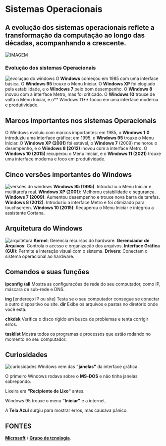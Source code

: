 # Sistemas Operacionais
## A evolução dos sistemas operacionais reflete a transformação da computação ao longo das décadas, acompanhando a crescente.
![IMAGEM](https://encrypted-tbn0.gstatic.com/images?q=tbn:ANd9GcQub_7zQOyhMIlylx9FajxyjJtNKk2h1jxbFQ&s)
###  Evolução dos sistemas Operacionais
![evoluçao do windows](https://cdn.slidesharecdn.com/ss_thumbnails/evoluodowindows-140429114721-phpapp02-thumbnail.jpg?width=560&fit=bounds)
O **Windows** começou em 1985 com uma interface básica. O **Windows 95** trouxe o Menu Iniciar. O **Windows XP** foi elogiado pela estabilidade, e o **Windows 7** pelo bom desempenho. O **Windows 8** inovou com a interface Metro, mas foi criticado. O **Windows 10** trouxe de volta o Menu Iniciar, e o** Windows 11** focou em uma interface moderna e produtividade.
## Marcos importantes nos sistemas Operacionais 
O Windows evoluiu com marcos importantes: em 1985, o **Windows 1.0** introduziu uma interface gráfica; em 1995, o **Windows 95** trouxe o Menu Iniciar. O **Windows XP (2001)** foi estável, o **Windows 7** (2009) melhorou o desempenho, e o **Windows 8 (2012)** inovou com a interface Metro. O **Windows 10 (2015)** recuperou o Menu Iniciar, e o **Windows 11 (2021)** trouxe uma interface moderna e foco em produtividade.
## Cinco versões importantes do Windows
![versões do windows]((https://preview.redd.it/kdug5qc6qxx01.jpg?auto=webp&s=5b6f0a811e257f3b50cb4194e51e51f6711f8197))
**Windows 95 (1995)**: Introduziu o Menu Iniciar e multitarefa real.
**Windows XP (2001)**: Melhorou estabilidade e segurança.
**Windows 7 (2009)**: Aumentou desempenho e trouxe nova barra de tarefas.
**Windows 8 (2012)**: Introduziu a interface Metro e foi otimizado para touchscreen.
**Windows 10 (2015)**: Recuperou o Menu Iniciar e integrou a assistente Cortana.

## Arquitetura do Windows 
![arquitetura](https://upload.wikimedia.org/wikipedia/commons/thumb/8/81/Esquema_das_camadas_da_interface_gr%C3%A1fica.svg/1200px-Esquema_das_camadas_da_interface_gr%C3%A1fica.svg.png)
**Kernel**: Gerencia recursos do hardware.
**Gerenciador de Arquivos**: Controla o acesso e organização dos arquivos.
**Interface Gráfica (GUI)**: Permite a interação visual com o sistema.
**Drivers**: Conectam o sistema operacional ao hardware.
## Comandos e suas funções
**ipconfig /all**
Mostra as configurações de rede do seu computador, como IP, máscara de sub-rede e DNS.

**ing**
[endereço IP ou site]
Testa se o seu computador consegue se conectar a outro dispositivo ou site.
**dir**
Exibe os arquivos e pastas no diretório onde você está.

**chkdsk**
Verifica o disco rígido em busca de problemas e tenta corrigir erros.

**tasklist**
Mostra todos os programas e processos que estão rodando no momento no seu computador.
## Curiosidades 
![curiosidades](https://encrypted-tbn0.gstatic.com/images?q=tbn:ANd9GcRDVhZJocc0j0xZVoVmwTojxWPMabvg0JL3bg&s)
Windows vem das **"janelas"** da interface gráfica.

O primeiro Windows rodava sobre o **MS-DOS** e não tinha janelas sobrepondo.

Lixeira era **"Recipiente de Lixo"** antes.

Windows 95 trouxe o menu **"Iniciar"** e a internet.

A **Tela Azul** surgiu para mostrar erros, mas causava pânico.
 ## FONTES
[**Microsoft**](https://learn.microsoft.com/pt-br/windows-hardware/drivers/network/windows-network-architecture-and-the-osi-model) /
[**Grupo de tcnologia**](https://grupolidertecnologia.com.br/noticias/evolucao-do-windows).

